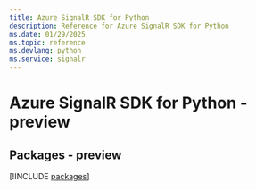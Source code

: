 ```yaml
---
title: Azure SignalR SDK for Python
description: Reference for Azure SignalR SDK for Python
ms.date: 01/29/2025
ms.topic: reference
ms.devlang: python
ms.service: signalr
---
```

# Azure SignalR SDK for Python - preview
## Packages - preview
[!INCLUDE [packages](signalr-index.md)]
